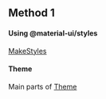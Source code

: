 ## Method 1
#### Using @material-ui/styles

[MakeStyles](https://material-ui.com/styles/basics/#installation)

#### Theme

Main parts of [Theme](https://material-ui.com/customization/palette/)

